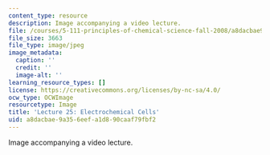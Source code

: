 ```yaml
---
content_type: resource
description: Image accompanying a video lecture.
file: /courses/5-111-principles-of-chemical-science-fall-2008/a8dacbae9a356eefa1d890caaf79fbf2_25.jpg
file_size: 3663
file_type: image/jpeg
image_metadata:
  caption: ''
  credit: ''
  image-alt: ''
learning_resource_types: []
license: https://creativecommons.org/licenses/by-nc-sa/4.0/
ocw_type: OCWImage
resourcetype: Image
title: 'Lecture 25: Electrochemical Cells'
uid: a8dacbae-9a35-6eef-a1d8-90caaf79fbf2
---
```

Image accompanying a video lecture.